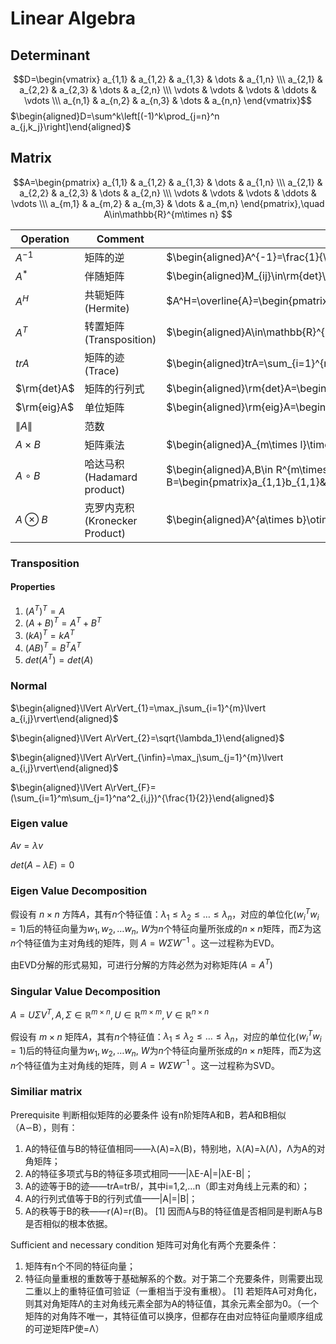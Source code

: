 Linear Algebra
==============

## Determinant

$$D=\begin{vmatrix}	a_{1,1} & a_{1,2} & a_{1,3} & \dots & a_{1,n} \\\
a_{2,1} & a_{2,2} & a_{2,3} & \dots & a_{2,n} \\\
\vdots & \vdots & \vdots & \ddots & \vdots \\\
a_{n,1} & a_{n,2} & a_{n,3} & \dots & a_{n,n} \end{vmatrix}$$
$\begin{aligned}D=\sum^k\left[(-1)^k\prod_{j=n}^n a_{j,k_j}\right]\end{aligned}$

## Matrix


$$A=\begin{pmatrix}	a_{1,1} & a_{1,2} & a_{1,3} & \dots & a_{1,n} \\\
a_{2,1} & a_{2,2} & a_{2,3} & \dots & a_{2,n} \\\
\vdots & \vdots & \vdots & \ddots & \vdots \\\
a_{m,1} & a_{m,2} & a_{m,3} & \dots & a_{m,n} \end{pmatrix},\quad A\in\mathbb{R}^{m\times n} $$

| Operation           |        Comment          | Description         |
| ------------------- | ----------------------- | ------------------- |
| $A^{-1}$            | 矩阵的逆                | $\begin{aligned}A^{-1}=\frac{1}{\lvert A\rvert}A^{*}\end{aligned}$ |
| $A^{*}$             | 伴随矩阵                | $\begin{aligned}M_{ij}\in\rm{det}\mathbb{R}^{(n-1)\times(n-1)},A_{ij}=(-1)^{i+j}M_{i,j},A^{*}=\begin{pmatrix}A_{1,1}&A_{1,2}&\dots&A_{1,n}\\A_{2,1}&A_{2,2}&\dots&A_{2,n}\\\vdots&\vdots&\ddots&\vdots\\A_{n,1}&A_{n,2}&\dots&A_{n,n}\end{pmatrix}\end{aligned}$|
| $A^{H}$             | 共轭矩阵(Hermite)       | $A^H=\overline{A}=\begin{pmatrix}\overline{a}_{1,1}&\overline{a}_{2,1}&\dots&\overline{a}_{m,1}\\\overline{a}_{1,2}&\overline{a}_{2,2}&\dots&\overline{a}_{m,2}\\\vdots&\vdots&\ddots&\vdots\\\overline{a}_{1,n}&\overline{a}_{2,n}&\dots&\overline{a}_{m,n}\end{pmatrix}$|
| $A^{T}$             | 转置矩阵(Transposition) | $\begin{aligned}A\in\mathbb{R}^{m\times n},A^T\in\mathbb{R}^{n\times m},A^T=\begin{pmatrix}a_{1,1}&a_{2,1}&\dots&a_{m,1}\\a_{1,2}&a_{2,2}&\dots&a_{m,2}\\\vdots&\vdots&\ddots&\vdots\\a_{1,n}&a_{2,n}&\dots&a_{m,n}\end{pmatrix}\end{aligned}$ |
| $trA$               | 矩阵的迹(Trace)         | $\begin{aligned}trA=\sum_{i=1}^{n}a_{ii}\end{aligned}$ |
| $\rm{det}A$         | 矩阵的行列式            | $\begin{aligned}\rm{det}A=\begin{vmatrix}a_{1,1}&a_{1,2}&a_{1,3}&\dots&a_{1,n}\\a_{2,1}&a_{2,2}&a_{2,3}&\dots&a_{2,n}\\ \vdots&\vdots&\vdots&\ddots&\vdots\\a_{n,1}&a_{n,2}&a_{n,3}&\dots&a_{n,n}\end{vmatrix}\end{aligned}$ |
| $\rm{eig}A$         | 单位矩阵                | $\begin{aligned}\rm{eig}A=\begin{pmatrix}1&&&\\&1&&\\&&\ddots&\\&&&1\end{pmatrix}\in\mathbb{R}^{n\times n}\end{aligned}$ |
| $\lVert A\rVert$    | 范数                    | |
| $A\times B$         | 矩阵乘法                | $\begin{aligned}A_{m\times l}\times B_{l\times n}=A_{m\times l}B_{l\times n}\in \mathbb{R}^{m\times n}\end{aligned}$ |
| $A\circ B$          | 哈达马积(Hadamard product)| $\begin{aligned}A,B\in R^{m\times n},A\circ B=\begin{pmatrix}a_{1,1}b_{1,1}&a_{1,2}b_{1,2}&\dots&a_{1,n}b_{1,n}\\a_{2,1}b_{2,1}&a_{2,2}b_{2,2}&\dots&a_{2,n}b_{2,n}\\\vdots&\vdots&\ddots&\vdots\\a_{m,1}b_{m,1}&a_{m,2}b_{m,2}&\dots&a_{m,n}b_{m,n}\end{pmatrix}\in\mathbb{R}^{m\times n}\end{aligned}$ |
| $A\otimes B$        | 克罗内克积(Kronecker Product)| $\begin{aligned}A^{a\times b}\otimes B^{c\times d}=\begin{pmatrix}a_{1,1}B&a_{1,2}B&\dots&a_{1,b}B\\a_{2,1}B&a_{2,2}B&\dots&a_{2,b}B\\\vdots&\vdots&\ddots&\vdots\\a_{a,1}B&a_{a,2}B&\dots&a_{a,b}B\end{pmatrix}\in\mathbb{R}^{ac\times bd}\end{aligned}$ |






### Transposition

#### Properties
1. $(A^T)^T=A$
2. $(A+B)^T=A^T+B^T$
3. $(kA)^T=kA^T$
4. $(AB)^T=B^TA^T$
5. $det(A^T)=det(A)$


### Normal

$\begin{aligned}\lVert A\rVert_{1}=\max_j\sum_{i=1}^{m}\lvert a_{i,j}\rvert\end{aligned}$

$\begin{aligned}\lVert A\rVert_{2}=\sqrt{\lambda_1}\end{aligned}$

$\begin{aligned}\lVert A\rVert_{\infin}=\max_j\sum_{j=1}^{m}\lvert a_{i,j}\rvert\end{aligned}$

$\begin{aligned}\lVert A\rVert_{F}=(\sum_{i=1}^m\sum_{j=1}^na^2_{i,j})^{\frac{1}{2}}\end{aligned}$

### Eigen value

$Av=\lambda v$

$det(A-\lambda E)=0$

### Eigen Value Decomposition
假设有 $n\times n$ 方阵$A$，其有$n$个特征值：$\lambda_1\le\lambda_2\le\dots\le\lambda_n$，对应的单位化($w_i^Tw_i=1$)后的特征向量为$w_1,w_2,\dots w_n$,
$W$为$n$个特征向量所张成的$n\times n$矩阵，而$\Sigma$为这$n$个特征值为主对角线的矩阵，则 $A=W\Sigma W^{-1}$ 。这一过程称为EVD。

由EVD分解的形式易知，可进行分解的方阵必然为对称矩阵($A=A^T$)

### Singular Value Decomposition

$A=U\Sigma V^{T}, A,\Sigma\in\mathbb{R}^{m\times n}, U\in\mathbb{R}^{m\times m}, V\in\mathbb{R}^{n\times n}$

假设有 $m\times n$ 矩阵$A$，其有$n$个特征值：$\lambda_1\le\lambda_2\le\dots\le\lambda_n$，对应的单位化($w_i^Tw_i=1$)后的特征向量为$w_1,w_2,\dots w_n$,
$W$为$n$个特征向量所张成的$n\times n$矩阵，而$\Sigma$为这$n$个特征值为主对角线的矩阵，则 $A=W\Sigma W^{-1}$ 。这一过程称为SVD。


### Similiar matrix
Prerequisite
判断相似矩阵的必要条件
设有n阶矩阵A和B，若A和B相似（A∽B），则有：
1. A的特征值与B的特征值相同——λ(A)=λ(B)，特别地，λ(A)=λ(Λ)，Λ为A的对角矩阵；
2. A的特征多项式与B的特征多项式相同——|λE-A|=|λE-B|；
3. A的迹等于B的迹——trA=trB/，其中i=1,2,…n（即主对角线上元素的和）；
4. A的行列式值等于B的行列式值——|A|=|B|；
5. A的秩等于B的秩——r(A)=r(B)。 [1]
因而A与B的特征值是否相同是判断A与B是否相似的根本依据。

Sufficient and necessary condition
矩阵可对角化有两个充要条件：
1. 矩阵有n个不同的特征向量；
2. 特征向量重根的重数等于基础解系的个数。对于第二个充要条件，则需要出现二重以上的重特征值可验证（一重相当于没有重根）。 [1]
若矩阵A可对角化，则其对角矩阵Λ的主对角线元素全部为A的特征值，其余元素全部为0。（一个矩阵的对角阵不唯一，其特征值可以换序，但都存在由对应特征向量顺序组成的可逆矩阵P使=Λ）
